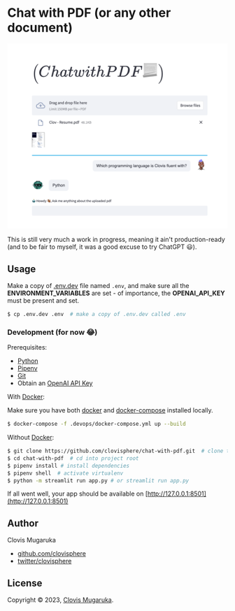 # Chat with PDF (or any other document)

![chatbot dashboard](docs/chat-bot.png)

 This is still very much a work in progress, meaning it ain't production-ready 
 (and to be fair to myself, it was a good excuse to try ChatGPT 😃).
 
## Usage
Make a copy of [.env.dev](.env.dev) file named `.env`, 
and make sure all the **ENVIRONMENT_VARIABLES** are set - of importance, 
the **OPENAI_API_KEY** must be present and set.

```bash
$ cp .env.dev .env  # make a copy of .env.dev called .env
```

### Development (for now 😂)

Prerequisites:

- [Python](https://www.python.org/downloads/release/python-3112/)
- [Pipenv](https://pipenv.pypa.io/en/latest/)
- [Git](https://git-scm.com/)
- Obtain an [OpenAI API Key](https://platform.openai.com/account/api-keys)

With [Docker](https://www.docker.com/):

Make sure you have both [docker](https://www.docker.com/) and
[docker-compose](https://docs.docker.com/compose/) installed locally.

```bash
$ docker-compose -f .devops/docker-compose.yml up --build
````

Without [Docker](https://www.docker.com/):

```bash
$ git clone https://github.com/clovisphere/chat-with-pdf.git  # clone the repo
$ cd chat-with-pdf  # cd into project root
$ pipenv install # install dependencies
$ pipenv shell  # activate virtualenv
$ python -m streamlit run app.py # or streamlit run app.py
```

If all went well, your app should be available on [http://127.0.0.1:8501](http://127.0.0.1:8501)


## Author

Clovis Mugaruka

- [github.com/clovisphere](https://github.com/clovisphere)
- [twitter/clovisphere](https://twitter.com/clovisphere)

## License

Copyright ©️ 2023, [Clovis Mugaruka](https://clovisphere.com).